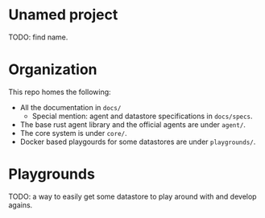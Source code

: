 Unamed project
==============
TODO: find name.


Organization
============
This repo homes the following:

  * All the documentation in `docs/`
    * Special mention: agent and datastore specifications in `docs/specs`.
  * The base rust agent library and the official agents are under `agent/`.
  * The core system is under `core/`.
  * Docker based playgourds for some datastores are under `playgrounds/`.


Playgrounds
===========
TODO: a way to easily get some datastore to play around with and develop agains.
